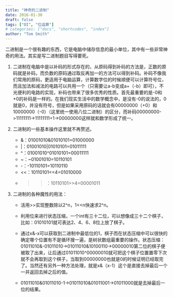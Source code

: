 ```yaml
---
title: "神奇的二进制"
date: 2016-01-30
draft: false
tags: ["OI", "位运算"]
# categories: ["docs", "shortcodes", "index"]
author: "Tom Smith"
---
```


二进制是一个很有趣的东西，它是电脑中储存信息的最小单位，其中有一些非常神奇的用法。其实是写二进制题目写得要死。

1. 二进制在电脑中是以补码的形式存在的，从原码得到补码的方法是，正数的原码就是补码，而负数的原码通过取反再加一的方法可以得到补码。补码不像我们常用的原码，更适用于电脑运算，计算数字位的时候顺便可以计算符号位，而且加法和减法的电路可以共用一个（只需要让a-b变成a+（-b）即可），不光便利的电路的实现，补码也带来了很多优秀的性质。首先最重要的是-0和+0的补码是一样的。在我们现实生活中的数学概念中，是没有-0的说法的，0就是0，并没有符号，但是如果采用原码的话就会有00000000（+0）和10000000（-0）（这里统一使用八位二进制）的区分，而补码00000000->11111111->11111111+1->00000000这样就和数学形成了统一。

2. 二进制的一些基本操作这里就不再赘述。

	* &：01001010&01010101=01000000
	* |：01001010|01010101=01011111
	* ^：01001010^01010101=00011111
	* ~：~01001010=10110101
	* -：-10110101=10110110
	* <<：10110101<<4=01010000
	* >>：10110101>>4=00001011

3. 二进制的各种魔性的用法：

	* 活用>>实现整数除以2^n，1<<n快速求2^n。
	* 利用位来进行状态压缩，一个int有三十二位，可以想像成三十二个棋子，比如：01010101就可表达2、4、6、8位上放了棋子。

	* 通过x&-x可以获取到二进制中最低位的1，棋子而在状态压缩中可以很快的确定哪个位置有不是循环搜一遍，是树状数组最重要的操作。状态压缩：01011010&-01011010->01011010&10100110->00000010第二位的棋子便被取了出来，让后通过01011010^00000010就可把这个棋子位置置零下次就不会再取到这个棋子，当取到00000000也就是0的时候证明已经取完了。当然还有另外一种方法处理，就是x&（x-1）这个是直接去掉最后一个一并返回去掉之后的值。

	* 01011010&01011010-1->01011010&01011001->01011000就是去掉最后一位的结果。

